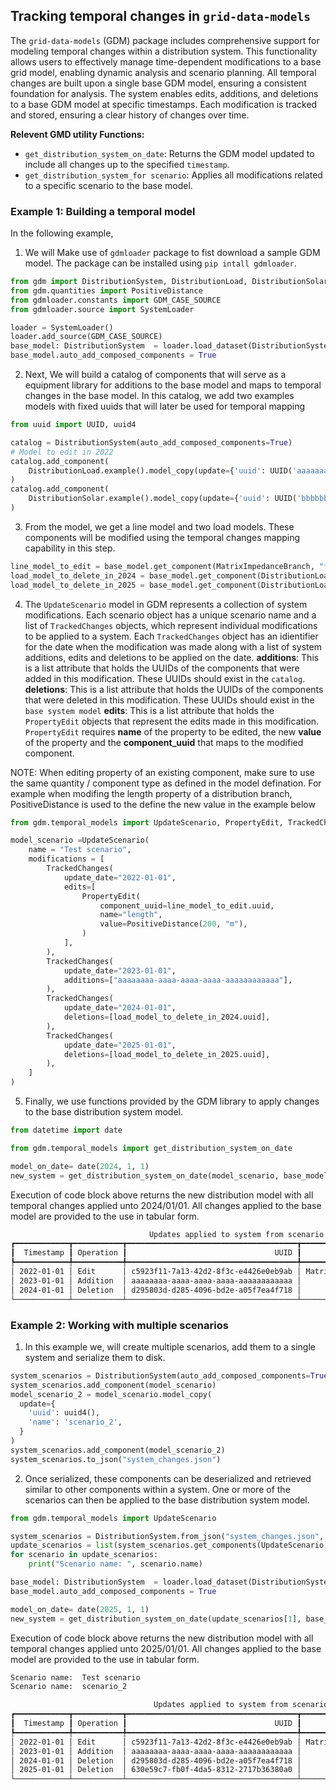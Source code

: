 ## Tracking temporal changes in `grid-data-models`

The `grid-data-models` (GDM) package includes comprehensive support for modeling temporal changes within a distribution system. This functionality allows users to effectively manage time-dependent modifications to a base grid model, enabling dynamic analysis and scenario planning. All temporal changes are built upon a single base GDM model, ensuring a consistent foundation for analysis. The system enables edits, additions, and deletions to a base GDM model at specific timestamps. Each modification is tracked and stored, ensuring a clear history of changes over time.
  
**Relevent GMD utility Functions:**
  - `get_distribution_system_on_date`: Returns the GDM model updated to include all changes up to the specified `timestamp`.
  - `get_distribution_system_for scenario`: Applies all  modifications related to a specific scenario to the base model.


###  Example 1: Building a temporal model 

In the following example, 

1. We will Make use of `gdmloader` package to fist download a sample GDM model. The package can be installed using `pip intall gdmloader`. 

```python 
from gdm import DistributionSystem, DistributionLoad, DistributionSolar, MatrixImpedanceBranch
from gdm.quantities import PositiveDistance
from gdmloader.constants import GDM_CASE_SOURCE
from gdmloader.source import SystemLoader

loader = SystemLoader()
loader.add_source(GDM_CASE_SOURCE)
base_model: DistributionSystem  = loader.load_dataset(DistributionSystem, GDM_CASE_SOURCE.name, "three_feeder_switch")
base_model.auto_add_composed_components = True

```

2. Next, We will build a catalog of components that will serve as a equipment library for additions to the base model and maps to temporal changes in the base model. In this catalog, we add two examples models with fixed uuids that will later be used for temporal mapping

```python 
from uuid import UUID, uuid4

catalog = DistributionSystem(auto_add_composed_components=True)
# Model to edit in 2022 
catalog.add_component(
    DistributionLoad.example().model_copy(update={'uuid': UUID('aaaaaaaa-aaaa-aaaa-aaaa-aaaaaaaaaaaa')})
) 
catalog.add_component(
    DistributionSolar.example().model_copy(update={'uuid': UUID('bbbbbbbb-bbbb-bbbb-bbbb-bbbbbbbbbbbb')})
) 
```

3. From the model, we get a line model and two load models. These components will be modified using the temporal changes mapping capability in this step. 
 
```python 
line_model_to_edit = base_model.get_component(MatrixImpedanceBranch, "fdr3_3_load_fdr3_3_load_4")
load_model_to_delete_in_2024 = base_model.get_component(DistributionLoad, "fdr2_load12")
load_model_to_delete_in_2025 = base_model.get_component(DistributionLoad, "fdr3_load15")
```


4. The `UpdateScenario` model in GDM represents a collection of system modifications. Each scenario object has a unique scenario name and a list of `TrackedChanges` objects, which represent individual modifications to be applied to a system. Each `TrackedChanges` object has an idientifier for the date when the modification was made along with a list of system additions, edits and deletions to be applied on the date.
  **additions**: This is a list attribute that holds the UUIDs of the components that were added in this modification. These UUIDs should exist in the `catalog`.
  **deletions**: This is a list attribute that holds the UUIDs of the components that were deleted in this modification. These UUIDs should exist in the `base system model`
  **edits**: This is a list attribute that holds the `PropertyEdit` objects that represent the edits made in this modification. `PropertyEdit` requires **name** of the property to be edited, the new **value** of the property and the **component_uuid** that maps to the modified component. 

NOTE: When editing property of an existing component, make sure to use the same quantity / component type as defined in the model defination. For example when modifing the length property of a distribution branch, PositiveDistance is used to the define the new value in the example below

```python 
from gdm.temporal_models import UpdateScenario, PropertyEdit, TrackedChanges

model_scenario =UpdateScenario(
    name = "Test scenario",
    modifications = [
        TrackedChanges(
            update_date="2022-01-01",
            edits=[
                PropertyEdit(
                    component_uuid=line_model_to_edit.uuid,
                    name="length",
                    value=PositiveDistance(200, "m"),
                )
            ],
        ),
        TrackedChanges(
            update_date="2023-01-01",
            additions=["aaaaaaaa-aaaa-aaaa-aaaa-aaaaaaaaaaaa"],
        ),
        TrackedChanges(
            update_date="2024-01-01",
            deletions=[load_model_to_delete_in_2024.uuid],
        ),
        TrackedChanges(
            update_date="2025-01-01",
            deletions=[load_model_to_delete_in_2025.uuid],
        ),
    ] 
)
```

5. Finally, we use functions provided by the GDM library to apply changes to the base distribution system model. 
```python 
from datetime import date

from gdm.temporal_models import get_distribution_system_on_date

model_on_date= date(2024, 1, 1)
new_system = get_distribution_system_on_date(model_scenario, base_model, catalog, model_on_date)

```

Execution of code block above returns the new distribution model with all temporal changes applied unto 2024/01/01. All changes applied to the base model are provided to the use in tabular form.


```bash
                               Updates applied to system from scenario 'Test scenario'
┏━━━━━━━━━━━━┳━━━━━━━━━━━┳━━━━━━━━━━━━━━━━━━━━━━━━━━━━━━━━━━━━━━┳━━━━━━━━━━━━━━━━━━━━━━━┳━━━━━━━━━━━━━━━━━━━━━━━━━━━┓
┃  Timestamp ┃ Operation ┃                                 UUID ┃        Component Type ┃            Component Name ┃
┡━━━━━━━━━━━━╇━━━━━━━━━━━╇━━━━━━━━━━━━━━━━━━━━━━━━━━━━━━━━━━━━━━╇━━━━━━━━━━━━━━━━━━━━━━━╇━━━━━━━━━━━━━━━━━━━━━━━━━━━┩
│ 2022-01-01 │ Edit      │ c5923f11-7a13-42d2-8f3c-e4426e0eb9ab │ MatrixImpedanceBranch │ fdr3_3_load_fdr3_3_load_4 │
│ 2023-01-01 │ Addition  │ aaaaaaaa-aaaa-aaaa-aaaa-aaaaaaaaaaaa │      DistributionLoad │         DistributionLoad1 │
│ 2024-01-01 │ Deletion  │ d295803d-d285-4096-bd2e-a05f7ea4f718 │      DistributionLoad │               fdr2_load12 │
└────────────┴───────────┴──────────────────────────────────────┴───────────────────────┴───────────────────────────┘
```

###  Example 2: Working with multiple scenarios

1. In this example we, will create multiple scenarios, add them to a single system and serialize them to disk.

```python 
system_scenarios = DistributionSystem(auto_add_composed_components=True)
system_scenarios.add_component(model_scenario)
model_scenario_2 = model_scenario.model_copy(
  update={
    'uuid': uuid4(),
    'name': 'scenario_2',
  }
)
system_scenarios.add_component(model_scenario_2)
system_scenarios.to_json("system_changes.json")
```

2. Once serialized, these components can be deserialized and retrieved similar to other components within a system. One or more of the scenarios can then be applied to the base distribution system model.

```python 
from gdm.temporal_models import UpdateScenario

system_scenarios = DistributionSystem.from_json("system_changes.json", auto_add_composed_components=True)
update_scenarios = list(system_scenarios.get_components(UpdateScenario))
for scenario in update_scenarios:
    print("Scenario name: ", scenario.name)

base_model: DistributionSystem  = loader.load_dataset(DistributionSystem, GDM_CASE_SOURCE.name, "three_feeder_switch")
base_model.auto_add_composed_components = True

model_on_date= date(2025, 1, 1)
new_system = get_distribution_system_on_date(update_scenarios[1], base_model, catalog, model_on_date)
```

Execution of code block above returns the new distribution model with all temporal changes applied unto 2025/01/01. All changes applied to the base model are provided to the use in tabular form.


```bash
Scenario name:  Test scenario
Scenario name:  scenario_2

                                Updates applied to system from scenario 'scenario_2'
┏━━━━━━━━━━━━┳━━━━━━━━━━━┳━━━━━━━━━━━━━━━━━━━━━━━━━━━━━━━━━━━━━━┳━━━━━━━━━━━━━━━━━━━━━━━┳━━━━━━━━━━━━━━━━━━━━━━━━━━━┓
┃  Timestamp ┃ Operation ┃                                 UUID ┃        Component Type ┃            Component Name ┃
┡━━━━━━━━━━━━╇━━━━━━━━━━━╇━━━━━━━━━━━━━━━━━━━━━━━━━━━━━━━━━━━━━━╇━━━━━━━━━━━━━━━━━━━━━━━╇━━━━━━━━━━━━━━━━━━━━━━━━━━━┩
│ 2022-01-01 │ Edit      │ c5923f11-7a13-42d2-8f3c-e4426e0eb9ab │ MatrixImpedanceBranch │ fdr3_3_load_fdr3_3_load_4 │
│ 2023-01-01 │ Addition  │ aaaaaaaa-aaaa-aaaa-aaaa-aaaaaaaaaaaa │      DistributionLoad │         DistributionLoad1 │
│ 2024-01-01 │ Deletion  │ d295803d-d285-4096-bd2e-a05f7ea4f718 │      DistributionLoad │               fdr2_load12 │
│ 2025-01-01 │ Deletion  │ 630e59c7-fb0f-4da5-8312-2717b36380a0 │      DistributionLoad │               fdr3_load15 │
└────────────┴───────────┴──────────────────────────────────────┴───────────────────────┴───────────────────────────┘
```